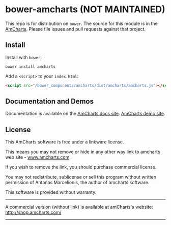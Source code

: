 # bower-amcharts (NOT MAINTAINED)

This repo is for distribution on `bower`. The source for this module is in the
[AmCharts](http://www.amcharts.com).
Please file issues and pull requests against that project.

## Install

Install with `bower`:

```shell
bower install amcharts
```

Add a `<script>` to your `index.html`:

```html
<script src="/bower_components/amcharts/dist/amcharts/amcharts.js"></script>
```

## Documentation and Demos

Documentation is available on the
[AmCharts docs site](http://docs.amcharts.com/3/).
[AmCharts demo site](http://www.amcharts.com/demos/).

## License

This AmCharts software is free under a linkware license.

This means you may not remove or hide in any other way link to amcharts
web site - www.amcharts.com.

If you wish to remove the link, you should purchase commercial license.

You may not redistribute, sublicense or sell this program without written
permission of Antanas Marcelionis, the author of amcharts software.

This software is provided without warranty.
*********************************************************************************
A commercial version (without link) is available at amCharts's website:
http://shop.amcharts.com/
*********************************************************************************
